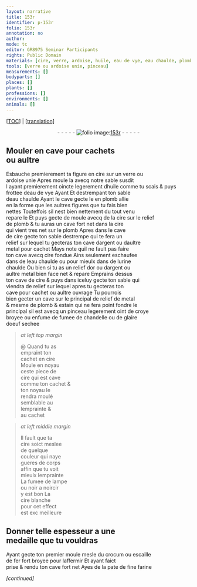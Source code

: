 ```yaml
---
layout: narrative
title: 153r
identifier: p-153r
folio: 153r
annotation: no
author:
mode: tc
editor: GR8975 Seminar Participants
rights: Public Domain
materials: [cire, verre, ardoise, huile, eau de vye, eau chaulde, plomb allie, plomb, argent, metal, cire fondue, urine chaulde, or, estain, croye broyee, fumee de chandelle, glaire doeuf sechee, fumee de lampe, noir a noircir, cire blanche, moule, crocum, escaille de fer fort broyee, pate de fine farine]
tools: [verre ou ardoise unie, pinceau]
measurements: []
bodyparts: []
places: []
plants: []
professions: []
environments: []
animals: []
---
```


<p><a href="{{ site.baseurl }}/diplomatic/">[TOC]</a> | <a href="{{ site.baseurl }}/texts/p-153r_tl/" target="_blank">[translation]</a></p><div class="folio" align="center">- - - - - <a href="http://gallica.bnf.fr/ark:/12148/btv1b10500001g/f311.image" target="_blank"><img src="https://cu-mkp.github.io/2017-workshop-edition/assets/photo-icon.png" alt="folio image: " style="display:inline-block; margin-bottom:-3px;"/>153r</a> - - - - - </div>  
  

## Mouler en cave pour cachets<br/> ou aultre

 
Esbauche premierem<span class="exp">ent</span> ta figure en <span class="m">cire</span> sur un <span class="tl"><span class="m">verre</span> ou<br/> <span class="m">ardoise</span> unie</span> Apres moule la avecq n<span class="exp">ot</span>re sable susdit<br/> <span class="del">l</span> ayant premierem<span class="exp">ent</span> oincte legerem<span class="exp">ent</span> d<span class="m">huile</span> co<span class="exp">mm</span>e tu scais & puys<br/> frottee d<span class="m">eau de vye</span> <span class="del">Ayant</span> Et destrempant ton sable<br/> d<span class="m">eau chaulde</span> Ayant le cave gecte le en <span class="m">plomb allie</span><br/> en la forme que les aultres figures que tu fais bien<br/> nettes Touteffois sil nest bien nettem<span class="exp">ent</span> du tout venu<br/> repare le Et puys <span class="del">gecte de</span> <span class="add">moule avecq de</span> la <span class="m">cire</span> sur le relief<br/> de <span class="m">plomb</span> & tu auras un cave fort net dans la <span class="m">cire</span><br/> qui vient tres net sur le <span class="m">plomb</span> Apres dans le cave<br/> de <span class="m">cire</span> gecte ton sable destrempe qui te fera un<br/> relief sur lequel tu gecteras ton cave d<span class="m">argent</span> ou daultre<br/> <span class="m">metal</span> pour cachet Mays note quil ne fault pas faire<br/> ton cave avecq <span class="m">cire fondue</span> Ains seulement eschaufee<br/> dans de l<span class="m">eau chaulde</span> ou pour mieulx dans de l<span class="m">urine<br/> chaulde</span> Ou bien si tu as un relief d<span class="m">or</span> ou d<span class="m">argent</span> ou<br/> aultre <span class="m">metal</span> bien <span class="del">face</span> net & repare Emprains dessus<br/> ton cave de <span class="m">cire</span> & puys dans iceluy gecte ton sable qui<br/> viendra de relief sur lequel apres tu gecteras ton<br/> cave pour cachet ou aultre ouvrage Tu pourrois<br/> bien gecter un cave sur le principal de relief de <span class="m">metal</span><br/> & mesme de <span class="m">plomb</span> & <span class="m">estain</span> qui ne fera point fondre le<br/> principal sil est avecq un <span class="tl">pinceau</span> legerem<span class="exp">ent</span> oint de <span class="m">croye<br/> broyee</span> ou enfume de <span class="m">fumee de chandelle</span> ou de <span class="m">glaire<br/> doeuf sechee</span>
 
> *at left top margin*
> 
> 
> @ Quand tu as<br/> empraint ton<br/> cachet en <span class="m">cire</span><br/> Moule en noyau<br/> ceste piece de<br/> <span class="m">cire</span> qui est cave<br/> co<span class="exp">mm</span>e ton cachet &<br/> ton noyau le<br/> rendra moulé<br/> semblable <span class="del">au</span><br/> lemprainte &<br/> au cachet
 
> *at left middle margin*
> 
> 
>  Il fault que ta<br/> <span class="m">cire</span> soict meslee<br/> de quelque<br/> couleur qui naye<br/> gueres de corps<br/> affin que tu voit<br/> mieulx lemprainte<br/> La <span class="m">fumee de lampe</span><br/> ou <span class="m">noir a noircir</span><br/> y est bon La<br/> <span class="m">cire blanche</span><br/> pour cet effect<br/> est <span class="del">exc</span> meilleure
 
 
  

## Donner telle espesseur a une<br/> medaille que tu vouldras

 
 Ayant gecte ton premier <span class="m">moule</span> mesle du <span class="m">crocum</span> ou <span class="m">escaille<br/> de fer fort broyee</span> pour laffermir Et ayant faict<br/> prise & rendu ton cave fort net Ayes de la <span class="m">pate de fine <span class="sup">farine</span></span>
 
*[continued]*
 
